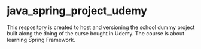 # java_spring_project_udemy
This respository is created to host and versioning the school dummy project built along the doing of the curse bought in Udemy. The course is about learning Spring Framework.
